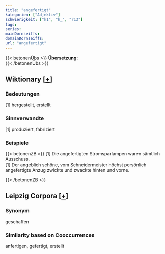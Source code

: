 ```yaml
---
title: "angefertigt"
kategorien: ["Adjektiv"]
schwierigkeit: ["k1", "h_", "r13"]
tags:
series:
mainDornseiffs:
domainDornseiffs:
url: "angefertigt"
---
```


{{< betonenÜbs >}}
**Übersetzung:**  
{{< /betonenÜbs >}}

## Wiktionary [[+](https://de.wiktionary.org/wiki/angefertigt)]

### Bedeutungen
[1] hergestellt, erstellt  

### Sinnverwandte
[1] produziert, fabriziert  

### Beispiele
{{< betonenZB >}}
[1] Die angefertigten Stromsparlampen waren sämtlich Ausschuss.  
[1] Der angeblich schöne, vom Schneidermeister höchst persönlich angefertigte Anzug zwickte und zwackte hinten und vorne.  

{{< /betonenZB >}}

## Leipzig Corpora [[+](https://corpora.uni-leipzig.de/en/res?word=angefertigt&corpusId=deu_newscrawl-public_2018)]


### Synonym
geschaffen


### Similarity based on Cooccurrences
anfertigen, gefertigt, erstellt

